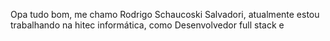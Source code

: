 Opa tudo bom, me chamo Rodrigo Schaucoski Salvadori, atualmente estou trabalhando na hitec informática, como Desenvolvedor full stack e
